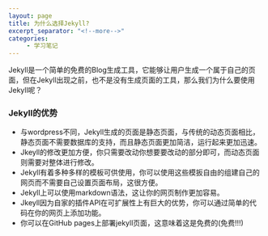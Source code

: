 ```yaml
---
layout: page
title: 为什么选择Jekyll?
excerpt_separator: "<!--more-->"
categories:
     - 学习笔记
---
```

Jekyll是一个简单的免费的Blog生成工具，它能够让用户生成一个属于自己的页面，但在Jekyll出现之前，也不是没有生成页面的工具，那么我们为什么要使用Jekyll呢？

<!--more-->

### Jekyll的优势

- 与wordpress不同，Jekyll生成的页面是静态页面，与传统的动态页面相比，静态页面不需要数据库的支持，而且静态页面更加简洁，运行起来更加迅速。
- Jkeyll的修改更加方便，你只需要改动你想要要改动的部分即可，而动态页面则需要对整体进行修改。
- Jekyll有着多种多样的模板可供使用，你可以使用这些模扳自由的组建自己的网页而不需要自己设置页面布局，这很方便。
- Jekyll上可以使用markdown语法，这让你的网页制作更加容易。
- Jkeyll因为自家的插件API在可扩展性上有巨大的优势，你可以通过简单的代码在你的网页上添加功能。
- 你可以在GitHub pages上部署jekyll页面，这意味着这是免费的(免费!!!)
